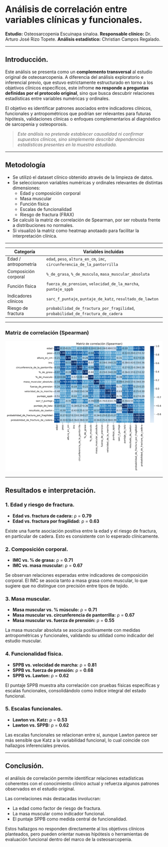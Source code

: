 # Análisis de correlación entre variables clínicas y funcionales.

**Estudio:** Osteosarcopenia Escuinapa sinaloa. 
**Responsable clínico:** Dr. Arturo José Rizo Topete.
**Análisis estadístico:** Christian Campos Regalado.

---

## Introducción.

Este análisis se presenta como un **complemento transversal** al estudio original de osteosarcopenia. A diferencia del análisis exploratorio e inferencial previo, que estuvo estrictamente estructurado en torno a los objetivos clínicos específicos, este infrome **no responde a preguntas definidas por el protocolo original**, sino que busca descubrir relaciones estadísticas entre variables numéricas y ordinales.

El objetivo es identificar patrones asociados entre indicadores clínicos, funcionales y antropométricos que podrían ser relevantes para futuras hipótesis, validaciones clínicas o enfoques complementarios al diagnóstico de sarcopenia y osteoporosis.

>*Este análisis no pretende establecer causalidad ni confirmar supuestos clínicos, sino simplemente describir dependencias estadísticas presentes en la muestra estudiada.*

---

## Metodología

- Se utilizó el dataset clínico obtenido através de la limpieza de datos.
- Se seleccionaron variables numéricas y ordinales relevantes de distintas dimensiones:
    - Edad y composición corporal
  - Masa muscular
  - Función física
  - Escalas de funcionalidad
  - Riesgo de fractura (FRAX)
- Se calculó la matriz de correlación de Spearman, por ser robusta frente a distribuciones no normales.
- Si visualizó la matriz como heatmap anotaado para facilitar la interpretación clínica.

---

| Categoría             | Variables incluidas                                          |
|-----------------------|--------------------------------------------------------------|
| Edad / antropometría  | `edad`, `peso`, `altura_en_cm`, `imc`, `circunferencia_de_la_pantorrilla` |
| Composición corporal  | `%_de_grasa`, `%_de_musculo`, `masa_muscular_absoluta`       |
| Función física        | `fuerza_de_prension`, `velocidad_de_la_marcha`, `puntaje_sppb` |
| Indicadores clínicos  | `sarc_f_puntaje`, `puntaje_de_katz`, `resultado_de_lawton`    |
| Riesgo de fractura    | `probabilidad_de_fractura_por_fragilidad`, `probabilidad_de_fractura_de_cadera` |

---

### Matriz de correlación (Spearman)

![Matriz correlación (Spearman)](../outputs/correlacion_spearman.png)

---

## Resultados e interpretación.

### 1. Edad y riesgo de fractura.
- **Edad vs. fractura de cadera:** ρ = **0.79**
- **Edad vs. fractura por fragilidad:** ρ = **0.63**

Existe una fuerte asociación positiva entre la edad y el riesgo de fractura, en particular de cadera. Esto es consistente con lo esperado clínicamente.

### 2. Composición corporal.
- **IMC vs. % de grasa:** ρ = **0.71**
- **IMC vs. masa muscular:** ρ = **0.67**

Se observan relaciones esperadas entre indicadores de composición corporal. El IMC se asocia tanto a masa grasa como muscular, lo que sugiere que no distingue con precisión entre tipos de tejido.

### 3. Masa muscular.
- **Masa muscular vs. % músculo:** ρ = **0.71**
- **Masa muscular vs. circunferencia de pantorrilla:** ρ = **0.67**
- **Masa muscular vs. fuerza de prensión:** ρ = **0.55**

La masa muscular absoluta se asocia positivamente con medidas antropométricas y funcionales, validando su utilidad como indicador del estudio muscular.

### 4. Funcionalidad física.
- **SPPB vs. velocidad de marcha:** ρ = **0.81**
- **SPPB vs. fuerza de prensión:** ρ = **0.68**
- **SPPB vs. Lawton:** ρ = **0.62**

El puntaje SPPB muestra alta correlación con pruebas físicas específicas y escalas funcionales, consolidándolo como índice integral del estado funcional.

### 5. Escalas funcionales.
- **Lawton vs. Katz:** ρ = **0.53**
- **Lawton vs. SPPB:** ρ = **0.62**

Las escalas funcionales se relacionan entre sí, aunque Lawton parece ser más sensible que Katz a la variabilidad funcional, lo cual coincide con hallazgos inferenciales previos.

---

## Conclusión.

el análisis de correlación permite identificar relaciones estadísticas coherentes con el conocimiento clínico actual y refuerza algunos patrones observados en el estudio original.

Las correlaciones más destacadas involucran:
- La edad como factor de riesgo de fractura.
- La masa muscular como indicador funcional.
- El puntaje SPPB como medida central de funcionalidad.

Estos hallazgos no responden directamente al los objetivos clínicos planteados, pero pueden orientar nuevas hipótesis o herramientas de evaluación funcional dentro del marco de la osteosarcopenia.
